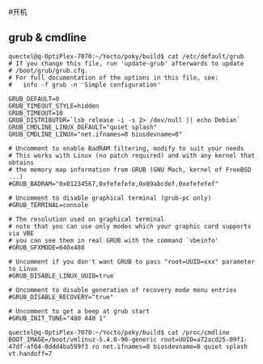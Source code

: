 #开机



## grub & cmdline

	
	
	quectel@q-OptiPlex-7070:~/Yocto/poky/build$ cat /etc/default/grub
	# If you change this file, run 'update-grub' afterwards to update
	# /boot/grub/grub.cfg.
	# For full documentation of the options in this file, see:
	#   info -f grub -n 'Simple configuration'

	GRUB_DEFAULT=0
	GRUB_TIMEOUT_STYLE=hidden
	GRUB_TIMEOUT=10
	GRUB_DISTRIBUTOR=`lsb_release -i -s 2> /dev/null || echo Debian`
	GRUB_CMDLINE_LINUX_DEFAULT="quiet splash"
	GRUB_CMDLINE_LINUX="net.ifnames=0 biosdevname=0"

	# Uncomment to enable BadRAM filtering, modify to suit your needs
	# This works with Linux (no patch required) and with any kernel that obtains
	# the memory map information from GRUB (GNU Mach, kernel of FreeBSD ...)
	#GRUB_BADRAM="0x01234567,0xfefefefe,0x89abcdef,0xefefefef"

	# Uncomment to disable graphical terminal (grub-pc only)
	#GRUB_TERMINAL=console

	# The resolution used on graphical terminal
	# note that you can use only modes which your graphic card supports via VBE
	# you can see them in real GRUB with the command `vbeinfo'
	#GRUB_GFXMODE=640x480

	# Uncomment if you don't want GRUB to pass "root=UUID=xxx" parameter to Linux
	#GRUB_DISABLE_LINUX_UUID=true

	# Uncomment to disable generation of recovery mode menu entries
	#GRUB_DISABLE_RECOVERY="true"

	# Uncomment to get a beep at grub start
	#GRUB_INIT_TUNE="480 440 1"

	quectel@q-OptiPlex-7070:~/Yocto/poky/build$ cat /proc/cmdline
	BOOT_IMAGE=/boot/vmlinuz-5.4.0-90-generic root=UUID=a72acd25-09f1-47df-af04-0ddd4ba599f3 ro net.ifnames=0 biosdevname=0 quiet splash vt.handoff=7
	


## 




